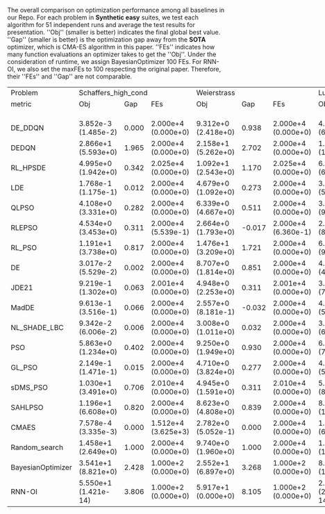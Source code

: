 The overall comparison on optimization performance among all baselines in our Repo. For each problem in **Synthetic easy** suites, we test each algorithm for $51$ independent runs and average the test results for presentation. ''Obj'' (smaller is better) indicates the final global best value. ''Gap'' (smaller is better) is the optimization gap away from the **SOTA** optimizer, which is CMA-ES algorithm in this paper. ''FEs'' indicates how many function evaluations an optimizer takes to get the ''Obj''. Under the consideration of runtime, we assign BayesianOptimizer 100 FEs. For RNN-OI, we also set the maxFEs to 100 respecting the original paper. Therefore, their ''FEs'' and ''Gap'' are not comparable.
<body>
    <table style="width:912pt"> <!--StartFragment--> 
 <colgroup>
  <col width="64" span="19" style="width:48pt"> 
 </colgroup>
 <tbody>
  <tr height="19"> 
   <td class="xl65">Problem</td> 
   <td colspan="3" class="xl65">Schaffers_high_cond</td> 
   <td colspan="3" class="xl65">Weierstrass</td> 
   <td colspan="3" class="xl65">Lunacek_bi_Rastrigin</td> 
   <td colspan="3" class="xl65">Linear_Slope</td> 
   <td colspan="3" class="xl65">Schwefel</td> 
   <td colspan="3" class="xl65">Sphere</td> 
  </tr> 
  <tr height="19"> 
   <td class="xl65">metric</td> 
   <td class="xl65">Obj</td> 
   <td class="xl65">Gap</td> 
   <td class="xl65">FEs</td> 
   <td class="xl65">Obj</td> 
   <td class="xl65">Gap</td> 
   <td class="xl65">FEs</td> 
   <td class="xl65">Obj</td> 
   <td class="xl65">Gap</td> 
   <td class="xl65">FEs</td> 
   <td class="xl65">Obj</td> 
   <td class="xl65">Gap</td> 
   <td class="xl65">FEs</td> 
   <td class="xl65">Obj</td> 
   <td class="xl65">Gap</td> 
   <td class="xl65">FEs</td> 
   <td class="xl65">Obj</td> 
   <td class="xl65">Gap</td> 
   <td class="xl65">FEs</td> 
  </tr> 
  <tr height="19"> 
   <td class></td> 
   <td class></td> 
   <td class></td> 
   <td class></td> 
   <td class></td> 
   <td class></td> 
   <td class></td> 
   <td class></td> 
   <td class></td> 
   <td class></td> 
   <td class></td> 
   <td class></td> 
   <td class></td> 
   <td class></td> 
   <td class></td> 
   <td class></td> 
   <td class></td> 
   <td class></td> 
   <td class></td> 
  </tr> 
  <tr height="19"> 
   <td class="xl65">DE_DDQN</td> 
   <td class>3.852e-3<br>(1.485e-2)</td> 
   <td class>0.000</td> 
   <td class>2.000e+4<br>(0.000e+0)</td> 
   <td class>9.312e+0<br>(2.418e+0)</td> 
   <td class>0.938</td> 
   <td class>2.000e+4<br>(0.000e+0)</td> 
   <td class>4.120e+1<br>(6.536e+0)</td> 
   <td class>0.306</td> 
   <td class>2.000e+4<br>(0.000e+0)</td> 
   <td class>3.181e-2<br>(2.249e-1)</td> 
   <td class>0.001</td> 
   <td class>9.682e+3<br>(1.987e+3)</td> 
   <td class>1.699e+0<br>(3.369e-1)</td> 
   <td class>0.001</td> 
   <td class>2.000e+4<br>(0.000e+0)</td> 
   <td class>9.038e-7<br>(6.332e-6)</td> 
   <td class>0.000</td> 
   <td class>1.071e+4<br>(1.354e+3)</td> 
  </tr> 
  <tr height="19"> 
   <td class="xl65">DEDQN</td> 
   <td class>2.866e+1<br>(5.593e+0)</td> 
   <td class>1.965</td> 
   <td class>2.000e+4<br>(0.000e+0)</td> 
   <td class>2.158e+1<br>(5.262e+0)</td> 
   <td class>2.702</td> 
   <td class>2.000e+4<br>(0.000e+0)</td> 
   <td class>1.659e+2<br>(1.747e+1)</td> 
   <td class>1.659</td> 
   <td class>2.000e+4<br>(0.000e+0)</td> 
   <td class>4.782e+1<br>(1.480e+1)</td> 
   <td class>0.920</td> 
   <td class>2.000e+4<br>(0.000e+0)</td> 
   <td class>5.633e+3<br>(2.673e+3)</td> 
   <td class>16.140</td> 
   <td class>2.000e+4<br>(0.000e+0)</td> 
   <td class>2.716e+1<br>(7.467e+0)</td> 
   <td class>2.367</td> 
   <td class>2.000e+4<br>(0.000e+0)</td> 
  </tr> 
  <tr height="19"> 
   <td class="xl65">RL_HPSDE</td> 
   <td class>4.995e+0<br>(1.942e+0)</td> 
   <td class>0.342</td> 
   <td class>2.025e+4<br>(0.000e+0)</td> 
   <td class>1.092e+1<br>(2.543e+0)</td> 
   <td class>1.170</td> 
   <td class>2.025e+4<br>(0.000e+0)</td> 
   <td class>6.806e+1<br>(6.534e+0)</td> 
   <td class>0.598</td> 
   <td class>2.025e+4<br>(0.000e+0)</td> 
   <td class>0.000e+0<br>(0.000e+0)</td> 
   <td class>0.000</td> 
   <td class>6.039e+3<br>(1.136e+3)</td> 
   <td class>2.422e+0<br>(2.279e-1)</td> 
   <td class>0.003</td> 
   <td class>2.025e+4<br>(0.000e+0)</td> 
   <td class>1.017e-1<br>(5.665e-2)</td> 
   <td class>0.009</td> 
   <td class>2.025e+4<br>(0.000e+0)</td> 
  </tr> 
  <tr height="19"> 
   <td class="xl65">LDE</td> 
   <td class>1.768e-1<br>(1.175e-1)</td> 
   <td class>0.012</td> 
   <td class>2.000e+4<br>(0.000e+0)</td> 
   <td class>4.679e+0<br>(1.092e+0)</td> 
   <td class>0.273</td> 
   <td class>2.000e+4<br>(0.000e+0)</td> 
   <td class>3.789e+1<br>(5.600e+0)</td> 
   <td class>0.270</td> 
   <td class>2.000e+4<br>(0.000e+0)</td> 
   <td class>1.057e-8<br>(6.120e-9)</td> 
   <td class>0.000</td> 
   <td class>1.978e+4<br>(2.304e+2)</td> 
   <td class>1.243e+0<br>(1.548e-1)</td> 
   <td class>-0.001</td> 
   <td class>2.000e+4<br>(0.000e+0)</td> 
   <td class>7.837e-9<br>(1.322e-9)</td> 
   <td class>0.000</td> 
   <td class>8.523e+3<br>(2.488e+2)</td> 
  </tr> 
  <tr height="19"> 
   <td class="xl65">QLPSO</td> 
   <td class>4.108e+0<br>(3.331e+0)</td> 
   <td class>0.282</td> 
   <td class>2.000e+4<br>(0.000e+0)</td> 
   <td class>6.339e+0<br>(4.667e+0)</td> 
   <td class>0.511</td> 
   <td class>2.000e+4<br>(0.000e+0)</td> 
   <td class>3.752e+1<br>(9.055e+0)</td> 
   <td class>0.266</td> 
   <td class>2.000e+4<br>(0.000e+0)</td> 
   <td class>2.607e+1<br>(2.213e+1)</td> 
   <td class>0.502</td> 
   <td class>1.613e+4<br>(7.843e+3)</td> 
   <td class>1.594e+0<br>(3.814e-1)</td> 
   <td class>0.000</td> 
   <td class>2.000e+4<br>(0.000e+0)</td> 
   <td class>2.757e+0<br>(3.715e+0)</td> 
   <td class>0.240</td> 
   <td class>2.000e+4<br>(0.000e+0)</td> 
  </tr> 
  <tr height="19"> 
   <td class="xl65">RLEPSO</td> 
   <td class>4.534e+0<br>(3.453e+0)</td> 
   <td class>0.311</td> 
   <td class>2.000e+4<br>(5.539e-1)</td> 
   <td class>2.664e+0<br>(1.793e+0)</td> 
   <td class>-0.017</td> 
   <td class>2.000e+4<br>(6.360e-1)</td> 
   <td class>2.617e+1<br>(8.404e+0)</td> 
   <td class>0.143</td> 
   <td class>2.000e+4<br>(8.254e-1)</td> 
   <td class>0.000e+0<br>(0.000e+0)</td> 
   <td class>0.000</td> 
   <td class>2.669e+3<br>(6.557e+2)</td> 
   <td class>1.648e+0<br>(3.037e-1)</td> 
   <td class>0.001</td> 
   <td class>2.001e+4<br>(1.288e+1)</td> 
   <td class>8.306e-9<br>(1.031e-9)</td> 
   <td class>0.000</td> 
   <td class>7.102e+3<br>(1.206e+3)</td> 
  </tr> 
  <tr height="19"> 
   <td class="xl65">RL_PSO</td> 
   <td class>1.191e+1<br>(3.738e+0)</td> 
   <td class>0.817</td> 
   <td class>2.000e+4<br>(0.000e+0)</td> 
   <td class>1.476e+1<br>(3.209e+0)</td> 
   <td class>1.721</td> 
   <td class>2.000e+4<br>(0.000e+0)</td> 
   <td class>6.723e+1<br>(9.598e+0)</td> 
   <td class>0.589</td> 
   <td class>2.000e+4<br>(0.000e+0)</td> 
   <td class>5.468e+1<br>(1.212e+1)</td> 
   <td class>1.052</td> 
   <td class>2.000e+4<br>(0.000e+0)</td> 
   <td class>2.890e+0<br>(2.406e-1)</td> 
   <td class>0.004</td> 
   <td class>2.000e+4<br>(0.000e+0)</td> 
   <td class>2.384e+0<br>(1.219e+0)</td> 
   <td class>0.208</td> 
   <td class>2.000e+4<br>(0.000e+0)</td> 
  </tr> 
  <tr height="19"> 
   <td class="xl65">DE</td> 
   <td class>3.017e-2<br>(5.529e-2)</td> 
   <td class>0.002</td> 
   <td class>2.000e+4<br>(0.000e+0)</td> 
   <td class>8.707e+0<br>(1.814e+0)</td> 
   <td class>0.851</td> 
   <td class>2.000e+4<br>(0.000e+0)</td> 
   <td class>4.148e+1<br>(4.506e+0)</td> 
   <td class>0.309</td> 
   <td class>2.000e+4<br>(0.000e+0)</td> 
   <td class>0.000e+0<br>(0.000e+0)</td> 
   <td class>0.000</td> 
   <td class>1.449e+3<br>(3.374e+2)</td> 
   <td class>1.779e-1<br>(1.777e-1)</td> 
   <td class>-0.004</td> 
   <td class>1.846e+4<br>(2.800e+3)</td> 
   <td class>8.179e-9<br>(1.301e-9)</td> 
   <td class>0.000</td> 
   <td class>4.579e+3<br>(1.884e+2)</td> 
  </tr> 
  <tr height="19"> 
   <td class="xl65">JDE21</td> 
   <td class>9.219e-1<br>(1.302e+0)</td> 
   <td class>0.063</td> 
   <td class>2.001e+4<br>(0.000e+0)</td> 
   <td class>4.948e+0<br>(2.253e+0)</td> 
   <td class>0.311</td> 
   <td class>2.001e+4<br>(0.000e+0)</td> 
   <td class>3.782e+1<br>(7.600e+0)</td> 
   <td class>0.270</td> 
   <td class>2.001e+4<br>(0.000e+0)</td> 
   <td class>1.492e-8<br>(2.313e-8)</td> 
   <td class>0.000</td> 
   <td class>1.684e+4<br>(1.615e+3)</td> 
   <td class>4.500e-1<br>(2.469e-1)</td> 
   <td class>-0.003</td> 
   <td class>2.001e+4<br>(0.000e+0)</td> 
   <td class>5.376e-9<br>(2.571e-9)</td> 
   <td class>-0.000</td> 
   <td class>6.005e+3<br>(9.560e+2)</td> 
  </tr> 
  <tr height="19"> 
   <td class="xl65">MadDE</td> 
   <td class>9.613e-1<br>(3.516e-1)</td> 
   <td class>0.066</td> 
   <td class>2.000e+4<br>(0.000e+0)</td> 
   <td class>2.557e+0<br>(8.181e-1)</td> 
   <td class>-0.032</td> 
   <td class>2.000e+4<br>(0.000e+0)</td> 
   <td class>4.152e+1<br>(5.500e+0)</td> 
   <td class>0.310</td> 
   <td class>2.000e+4<br>(0.000e+0)</td> 
   <td class>0.000e+0<br>(0.000e+0)</td> 
   <td class>0.000</td> 
   <td class>5.950e+3<br>(5.298e+2)</td> 
   <td class>8.503e-1<br>(1.675e-1)</td> 
   <td class>-0.002</td> 
   <td class>2.000e+4<br>(0.000e+0)</td> 
   <td class>8.102e-9<br>(1.456e-9)</td> 
   <td class>0.000</td> 
   <td class>1.946e+4<br>(1.506e+2)</td> 
  </tr> 
  <tr height="19"> 
   <td class="xl65">NL_SHADE_LBC</td> 
   <td class>9.342e-2<br>(6.006e-2)</td> 
   <td class>0.006</td> 
   <td class>2.000e+4<br>(0.000e+0)</td> 
   <td class>3.008e+0<br>(1.011e+0)</td> 
   <td class>0.032</td> 
   <td class>2.000e+4<br>(0.000e+0)</td> 
   <td class>3.359e+1<br>(6.153e+0)</td> 
   <td class>0.224</td> 
   <td class>2.000e+4<br>(0.000e+0)</td> 
   <td class>0.000e+0<br>(0.000e+0)</td> 
   <td class>0.000</td> 
   <td class>7.745e+3<br>(1.428e+3)</td> 
   <td class>1.830e-1<br>(1.372e-1)</td> 
   <td class>-0.004</td> 
   <td class>2.000e+4<br>(0.000e+0)</td> 
   <td class>8.113e-9<br>(1.492e-9)</td> 
   <td class>0.000</td> 
   <td class>1.443e+4<br>(8.883e+1)</td> 
  </tr> 
  <tr height="19"> 
   <td class="xl65">PSO</td> 
   <td class>5.863e+0<br>(1.234e+0)</td> 
   <td class>0.402</td> 
   <td class>2.000e+4<br>(0.000e+0)</td> 
   <td class>9.250e+0<br>(1.949e+0)</td> 
   <td class>0.930</td> 
   <td class>2.000e+4<br>(0.000e+0)</td> 
   <td class>6.097e+1<br>(7.073e+0)</td> 
   <td class>0.521</td> 
   <td class>2.000e+4<br>(0.000e+0)</td> 
   <td class>1.479e+0<br>(4.123e+0)</td> 
   <td class>0.028</td> 
   <td class>2.639e+3<br>(6.340e+3)</td> 
   <td class>2.701e+0<br>(2.142e-1)</td> 
   <td class>0.004</td> 
   <td class>2.000e+4<br>(0.000e+0)</td> 
   <td class>1.832e+0<br>(7.114e-1)</td> 
   <td class>0.160</td> 
   <td class>2.000e+4<br>(0.000e+0)</td> 
  </tr> 
  <tr height="19"> 
   <td class="xl65">GL_PSO</td> 
   <td class>2.149e-1<br>(1.471e-1)</td> 
   <td class>0.015</td> 
   <td class>2.000e+4<br>(0.000e+0)</td> 
   <td class>4.710e+0<br>(3.824e+0)</td> 
   <td class>0.277</td> 
   <td class>2.000e+4<br>(0.000e+0)</td> 
   <td class>4.391e+1<br>(5.309e+0)</td> 
   <td class>0.336</td> 
   <td class>2.000e+4<br>(0.000e+0)</td> 
   <td class>4.473e-6<br>(1.596e-6)</td> 
   <td class>0.000</td> 
   <td class>2.000e+4<br>(0.000e+0)</td> 
   <td class>1.133e+0<br>(5.111e-1)</td> 
   <td class>-0.001</td> 
   <td class>2.000e+4<br>(0.000e+0)</td> 
   <td class>1.336e-6<br>(8.689e-7)</td> 
   <td class>0.000</td> 
   <td class>2.000e+4<br>(0.000e+0)</td> 
  </tr> 
  <tr height="19"> 
   <td class="xl65">sDMS_PSO</td> 
   <td class>1.030e+1<br>(3.491e+0)</td> 
   <td class>0.706</td> 
   <td class>2.010e+4<br>(0.000e+0)</td> 
   <td class>4.945e+0<br>(1.591e+0)</td> 
   <td class>0.311</td> 
   <td class>2.010e+4<br>(0.000e+0)</td> 
   <td class>5.092e+1<br>(8.540e+0)</td> 
   <td class>0.412</td> 
   <td class>2.010e+4<br>(0.000e+0)</td> 
   <td class>2.136e+0<br>(4.018e+0)</td> 
   <td class>0.041</td> 
   <td class>2.010e+4<br>(0.000e+0)</td> 
   <td class>2.240e+0<br>(2.694e-1)</td> 
   <td class>0.002</td> 
   <td class>2.010e+4<br>(0.000e+0)</td> 
   <td class>1.455e+0<br>(6.409e-1)</td> 
   <td class>0.127</td> 
   <td class>2.010e+4<br>(0.000e+0)</td> 
  </tr> 
  <tr height="19"> 
   <td class="xl65">SAHLPSO</td> 
   <td class>1.196e+1<br>(6.608e+0)</td> 
   <td class>0.820</td> 
   <td class>2.000e+4<br>(0.000e+0)</td> 
   <td class>8.623e+0<br>(4.808e+0)</td> 
   <td class>0.839</td> 
   <td class>2.000e+4<br>(0.000e+0)</td> 
   <td class>8.963e+1<br>(1.936e+1)</td> 
   <td class>0.832</td> 
   <td class>2.000e+4<br>(0.000e+0)</td> 
   <td class>0.000e+0<br>(0.000e+0)</td> 
   <td class>0.000</td> 
   <td class>1.408e+3<br>(2.104e+3)</td> 
   <td class>1.898e+1<br>(3.977e+1)</td> 
   <td class>0.050</td> 
   <td class>2.000e+4<br>(0.000e+0)</td> 
   <td class>5.000e+0<br>(2.425e+0)</td> 
   <td class>0.436</td> 
   <td class>2.000e+4<br>(0.000e+0)</td> 
  </tr> 
  <tr height="19"> 
   <td class="xl65">CMAES</td> 
   <td class>7.578e-4<br>(3.335e-3)</td> 
   <td class>0.000</td> 
   <td class>1.512e+4<br>(3.625e+3)</td> 
   <td class>2.782e+0<br>(5.052e-1)</td> 
   <td class>0.000</td> 
   <td class>2.000e+4<br>(0.000e+0)</td> 
   <td class>1.296e+1<br>(6.876e+0)</td> 
   <td class>0.000</td> 
   <td class>2.000e+4<br>(0.000e+0)</td> 
   <td class>0.000e+0<br>(0.000e+0)</td> 
   <td class>0.000</td> 
   <td class>4.549e+2<br>(5.536e+1)</td> 
   <td class>1.434e+0<br>(3.287e-1)</td> 
   <td class>0.000</td> 
   <td class>2.000e+4<br>(0.000e+0)</td> 
   <td class>7.678e-9<br>(1.619e-9)</td> 
   <td class>0.000</td> 
   <td class>4.760e+3<br>(1.968e+2)</td> 
  </tr> 
  <tr height="19"> 
   <td class="xl65">Random_search</td> 
   <td class>1.458e+1<br>(2.649e+0)</td> 
   <td class>1.000</td> 
   <td class>2.000e+4<br>(0.000e+0)</td> 
   <td class>9.740e+0<br>(1.960e+0)</td> 
   <td class>1.000</td> 
   <td class>2.000e+4<br>(0.000e+0)</td> 
   <td class>1.051e+2<br>(1.086e+1)</td> 
   <td class>1.000</td> 
   <td class>2.000e+4<br>(0.000e+0)</td> 
   <td class>5.197e+1<br>(6.343e+0)</td> 
   <td class>1.000</td> 
   <td class>2.000e+4<br>(0.000e+0)</td> 
   <td class>3.503e+2<br>(2.907e+2)</td> 
   <td class>1.000</td> 
   <td class>2.000e+4<br>(0.000e+0)</td> 
   <td class>1.147e+1<br>(2.506e+0)</td> 
   <td class>1.000</td> 
   <td class>2.000e+4<br>(0.000e+0)</td> 
  </tr> 
  <tr height="19"> 
   <td class="xl65">BayesianOptimizer</td> 
   <td class>3.541e+1<br>(8.821e+0)</td> 
   <td class>2.428</td> 
   <td class>1.000e+2<br>(0.000e+0)</td> 
   <td class>2.552e+1<br>(6.897e+0)</td> 
   <td class>3.268</td> 
   <td class>1.000e+2<br>(0.000e+0)</td> 
   <td class>8.425e+1<br>(1.208e+1)</td> 
   <td class>0.773</td> 
   <td class>1.000e+2<br>(0.000e+0)</td> 
   <td class>2.088e+1<br>(1.832e+1)</td> 
   <td class>0.402</td> 
   <td class>6.800e+1<br>(4.013e+1)</td> 
   <td class>3.355e+2<br>(1.252e+3)</td> 
   <td class>0.958</td> 
   <td class>1.000e+2<br>(0.000e+0)</td> 
   <td class>7.805e-2<br>(6.928e-2)</td> 
   <td class>0.007</td> 
   <td class>1.000e+2<br>(0.000e+0)</td> 
  </tr> 
  <tr height="19"> 
   <td class="xl65">RNN-OI</td> 
   <td class>5.550e+1<br>(1.421e-14)</td> 
   <td class>3.806</td> 
   <td class>1.000e+2<br>(0.000e+0)</td> 
   <td class>5.917e+1<br>(0.000e+0)</td> 
   <td class>8.105</td> 
   <td class>1.000e+2<br>(0.000e+0)</td> 
   <td class>2.109e+2<br>(2.842e-14)</td> 
   <td class>2.147</td> 
   <td class>1.000e+2<br>(0.000e+0)</td> 
   <td class>2.299e+2<br>(0.000e+0)</td> 
   <td class>4.424</td> 
   <td class>1.000e+2<br>(0.000e+0)</td> 
   <td class>2.552e+4<br>(0.000e+0)</td> 
   <td class>73.135</td> 
   <td class>1.000e+2<br>(0.000e+0)</td> 
   <td class>9.372e+1<br>(1.421e-14)</td> 
   <td class>8.169</td> 
   <td class>1.000e+2<br>(0.000e+0)</td> 
  </tr> <!--EndFragment--> 
 </tbody>
</table>
</body>
